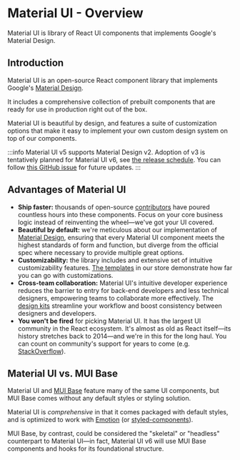 # Material UI - Overview

<p class="description">Material UI is library of React UI components that implements Google's Material Design.</p>

## Introduction

Material UI is an open-source React component library that implements Google's [Material Design](https://material.io/).

It includes a comprehensive collection of prebuilt components that are ready for use in production right out of the box.

Material UI is beautiful by design, and features a suite of customization options that make it easy to implement your own custom design system on top of our components.

:::info
Material UI v5 supports Material Design v2.
Adoption of v3 is tentatively planned for Material UI v6, see [the release schedule](https://mui.com/versions/#release-schedule).
You can follow [this GitHub issue](https://github.com/mui/material-ui/issues/29345) for future updates.
:::

## Advantages of Material UI

- **Ship faster:** thousands of open-source [contributors](https://api7.ai/contributor-graph?chart=contributorOverTime&repo=mui-org/material-ui) have poured countless hours into these components.
  Focus on your core business logic instead of reinventing the wheel—we've got your UI covered.
- **Beautiful by default:** we're meticulous about our implementation of [Material Design](https://material.io/), ensuring that every Material UI component meets the highest standards of form and function,
  but diverge from the official spec where necessary to provide multiple great options.
- **Customizability:** the library includes and extensive set of intuitive customizability features. [The templates](https://mui.com/store/) in our store demonstrate how far you can go with customizations.
- **Cross-team collaboration:** Material UI's intuitive developer experience reduces the barrier to entry for back-end developers and less technical designers, empowering teams to collaborate more effectively.
  The [design kits](https://mui.com/design-kits/) streamline your workflow and boost consistency between designers and developers.
- **You won't be fired** for picking Material UI. It has the largest UI community in the React ecosystem.
  It's almost as old as React itself—its history stretches back to 2014—and we're in this for the long haul.
  You can count on community's support for years to come (e.g. [StackOverflow](https://insights.stackoverflow.com/trends?tags=material-ui)).

## Material UI vs. MUI Base

Material UI and [MUI Base](/base/getting-started/overview/) feature many of the same UI components, but MUI Base comes without any default styles or styling solution.

Material UI is _comprehensive_ in that it comes packaged with default styles, and is optimized to work with [Emotion](https://emotion.sh/) (or [styled-components](https://styled-components.com/)).

MUI Base, by contrast, could be considered the "skeletal" or "headless" counterpart to Material UI—in fact, Material UI v6 will use MUI Base components and hooks for its foundational structure.
